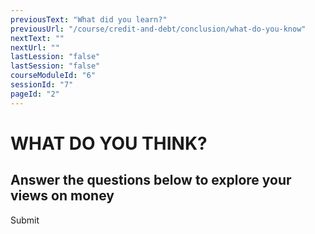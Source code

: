 ```yaml
---
previousText: "What did you learn?"
previousUrl: "/course/credit-and-debt/conclusion/what-do-you-know"
nextText: ""
nextUrl: ""
lastLession: "false"
lastSession: "false"
courseModuleId: "6"
sessionId: "7"
pageId: "2"
---
```



# WHAT DO YOU THINK?

## Answer the questions below to explore your views on money

<sparkle-quiz question-text="Investing is only for rich people." type="OPINION" scale="TEN-POINTS" question-id="205"></sparkle-quiz>
<sparkle-quiz question-text="You should not invest money in the stock market unless you’re prepared to lose it." type="OPINION" scale="TEN-POINTS" question-id="206"></sparkle-quiz>
<sparkle-quiz question-text="You’re better off putting your money in a savings account so that it is secure, than investing in the stock market." type="OPINION" scale="TEN-POINTS" question-id="207"></sparkle-quiz>
<sparkle-quiz question-text="If you invest in the stock market, there’s a chance you can get rich fast." type="OPINION" scale="TEN-POINTS" question-id="207"></sparkle-quiz>
<sparkle-button primary round>Submit</sparkle-button>